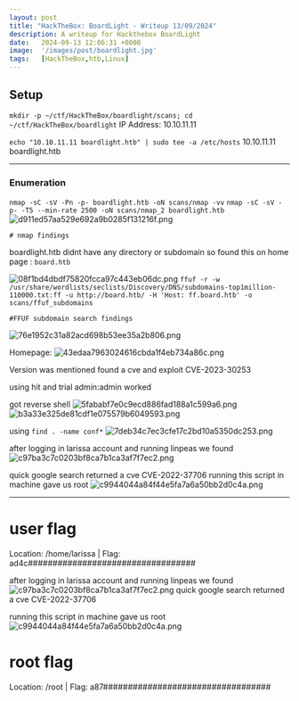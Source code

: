 ```yaml
---
layout: post
title: "HackTheBox: BoardLight - Writeup 13/09/2024"
description: A writeup for Hackthebox BoardLight
date:   2024-09-13 12:06:31 +0000
image:  '/images/post/boardlight.jpg'
tags:   [HackTheBox,htb,Linux]
---
```


## Setup
`mkdir -p ~/ctf/HackTheBox/boardlight/scans; cd ~/ctf/HackTheBox/boardlight`
IP Address: 10.10.11.11


`echo "10.10.11.11 boardlight.htb" | sudo tee -a /etc/hosts`
10.10.11.11 boardlight.htb

***
### Enumeration 

`nmap -sC -sV -Pn -p- boardlight.htb -oN scans/nmap -vv`
`nmap -sC -sV -p- -T5 --min-rate 2500 -oN scans/nmap_2 boardlight.htb`
![d911ed57aa529e692a9b0285f131216f.png]({{site.baseurl}}/images/post/d911ed57aa529e692a9b0285f131216f.png)
```
# nmap findings

```

boardlight.htb didnt have any directory or subdomain so found this on home page :
`board.htb`

![08f1bd4dbdf75820fcca97c443eb06dc.png]({{site.baseurl}}/images/post/08f1bd4dbdf75820fcca97c443eb06dc.png)
`ffuf -r -w /usr/share/wordlists/seclists/Discovery/DNS/subdomains-top1million-110000.txt:ff -u http://board.htb/ -H 'Host: ff.board.htb' -o scans/ffuf_subdomains`
```
#FFUF subdomain search findings 

```
![76e1952c31a82acd698b53ee35a2b806.png]({{site.baseurl}}/images/post/76e1952c31a82acd698b53ee35a2b806.png)

Homepage:
![43edaa7963024616cbda1f4eb734a86c.png]({{site.baseurl}}/images/post/43edaa7963024616cbda1f4eb734a86c.png)

Version was mentioned found a cve and exploit CVE-2023-30253

using hit and trial admin:admin worked

got reverse shell
![5fababf7e0c9ecd886fad188a1c599a6.png]({{site.baseurl}}/images/post/5fababf7e0c9ecd886fad188a1c599a6.png)
![b3a33e325de81cdf1e075579b6049593.png]({{site.baseurl}}/images/post/b3a33e325de81cdf1e075579b6049593.png)

using `find . -name conf*`
![7deb34c7ec3cfe17c2bd10a5350dc253.png]({{site.baseurl}}/images/post/7deb34c7ec3cfe17c2bd10a5350dc253.png)

after logging in larissa account and running linpeas we found 
![c97ba3c7c0203bf8ca7b1ca3af7f7ec2.png]({{site.baseurl}}/images/post/c97ba3c7c0203bf8ca7b1ca3af7f7ec2.png)

quick google search returned a cve CVE-2022-37706
running this script in machine gave us root 
![c9944044a84f44e5fa7a6a50bb2d0c4a.png]({{site.baseurl}}/images/post/c9944044a84f44e5fa7a6a50bb2d0c4a.png)

***
# user flag
Location:  /home/larissa | Flag: ad4c##################################

after logging in larissa account and running linpeas we found 
![c97ba3c7c0203bf8ca7b1ca3af7f7ec2.png]({{site.baseurl}}/images/post/c97ba3c7c0203bf8ca7b1ca3af7f7ec2.png)
quick google search returned a cve CVE-2022-37706

running this script in machine gave us root 
![c9944044a84f44e5fa7a6a50bb2d0c4a.png]({{site.baseurl}}/images/post/c9944044a84f44e5fa7a6a50bb2d0c4a.png)

# root flag
Location:  /root | Flag: a87##################################
